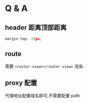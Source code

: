 # Q & A

## header 距离顶部距离

```ts
margin-top: 20px;
```

## route

需要 `<router-view></router-view>` 渲染.

## proxy 配置

代理地址配置域名即可,不需要配置 path